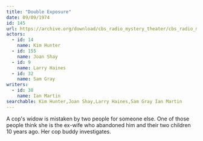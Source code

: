 ```yaml
---
title: "Double Exposure"
date: 09/09/1974
id: 145
url: https://archive.org/download/cbs_radio_mystery_theater/cbs_radio_mystery_theater-0101-0150.zip/cbs_radio_mystery_theater-0101-0150%2Fcbsrmt_0145_double_exposure.mp3
actors:  
  - id: 14
    name: Kim Hunter  
  - id: 155
    name: Joan Shay  
  - id: 9
    name: Larry Haines  
  - id: 32
    name: Sam Gray
writers:  
  - id: 38
    name: Ian Martin
searchable: Kim Hunter,Joan Shay,Larry Haines,Sam Gray Ian Martin
---
```

A cop's widow is mistaken by two people for someone else. One of those people think she is the ex-wife who abandoned him and their two children 10 years ago. Her cop buddy investigates.